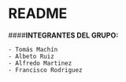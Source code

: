 # README #

####__INTEGRANTES DEL GRUPO:__ 
	
	- Tomás Machín
	- Albeto Ruiz
	- Alfredo Martinez	
	- Francisco Rodriguez


	
